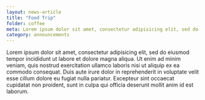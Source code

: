 ```yaml
---
layout: news-article
title: "Food Trip"
folder: coffee
meta: Lorem ipsum dolor sit amet, consectetur adipisicing elit, sed do eiusmod tempor incididunt ut labore et dolore magna aliqua.
category: announcements
---
```


Lorem ipsum dolor sit amet, consectetur adipisicing elit, sed do eiusmod tempor incididunt ut labore et dolore magna aliqua. Ut enim ad minim veniam, quis nostrud exercitation ullamco laboris nisi ut aliquip ex ea commodo consequat. Duis aute irure dolor in reprehenderit in voluptate velit esse cillum dolore eu fugiat nulla pariatur. Excepteur sint occaecat cupidatat non proident, sunt in culpa qui officia deserunt mollit anim id est laborum.
